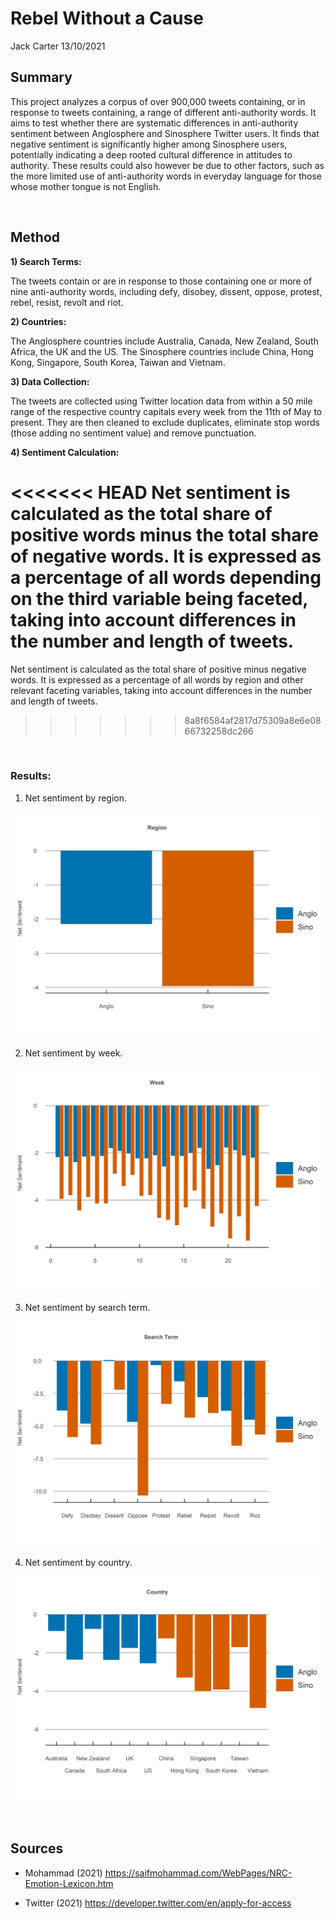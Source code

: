 Rebel Without a Cause
================
Jack Carter
13/10/2021

## **Summary**

This project analyzes a corpus of over 900,000 tweets containing, or in
response to tweets containing, a range of different anti-authority
words. It aims to test whether there are systematic differences in
anti-authority sentiment between Anglosphere and Sinosphere Twitter
users. It finds that negative sentiment is significantly higher among
Sinosphere users, potentially indicating a deep rooted cultural
difference in attitudes to authority. These results could also however
be due to other factors, such as the more limited use of anti-authority
words in everyday language for those whose mother tongue is not English.

 

## **Method**

**1) Search Terms:**

The tweets contain or are in response to those containing one or more of
nine anti-authority words, including defy, disobey, dissent, oppose,
protest, rebel, resist, revolt and riot.

**2) Countries:**

The Anglosphere countries include Australia, Canada, New Zealand, South
Africa, the UK and the US. The Sinosphere countries include China, Hong
Kong, Singapore, South Korea, Taiwan and Vietnam.

**3) Data Collection:**

The tweets are collected using Twitter location data from within a 50
mile range of the respective country capitals every week from the 11th
of May to present. They are then cleaned to exclude duplicates,
eliminate stop words (those adding no sentiment value) and remove
punctuation.

**4) Sentiment Calculation:**

<<<<<<< HEAD
Net sentiment is calculated as the total share of positive words minus
the total share of negative words. It is expressed as a percentage of
all words depending on the third variable being faceted, taking into
account differences in the number and length of tweets.
=======
Net sentiment is calculated as the total share of 
positive minus negative words. It is expressed as a percentage of 
all words by region and other relevant faceting variables, taking 
into account differences in the number and length of tweets. 
>>>>>>> 8a8f6584af2817d75309a8e6e0866732258dc266

 

### Results:

1.  Net sentiment by region.

![](Rebel-Without-a-Cause_files/figure-gfm/unnamed-chunk-1-1.png)<!-- -->

2.  Net sentiment by week.

![](Rebel-Without-a-Cause_files/figure-gfm/unnamed-chunk-2-1.png)<!-- -->

3.  Net sentiment by search term.

![](Rebel-Without-a-Cause_files/figure-gfm/unnamed-chunk-3-1.png)<!-- -->

4.  Net sentiment by country.

![](Rebel-Without-a-Cause_files/figure-gfm/unnamed-chunk-4-1.png)<!-- -->

 

## **Sources**

  - Mohammad (2021)
    <https://saifmohammad.com/WebPages/NRC-Emotion-Lexicon.htm>

  - Twitter (2021) <https://developer.twitter.com/en/apply-for-access>
